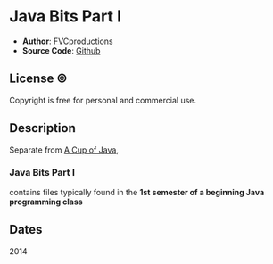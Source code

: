 # Java Bits Part I

* **Author**: [FVCproductions][]
* **Source Code**: [Github][]

## License &copy;

Copyright is free for personal and commercial use. 

## Description

Separate from [A Cup of Java][],

### Java Bits Part I

contains files typically found in the **1st semester of a beginning Java programming class**

## Dates

2014

[FVCProductions]: http://fvcproductions.wordpress.com
[Github]: https://github.com/fvcproductions
[A Cup of Java]: https://github.com/fvcproductions/cup-of-java